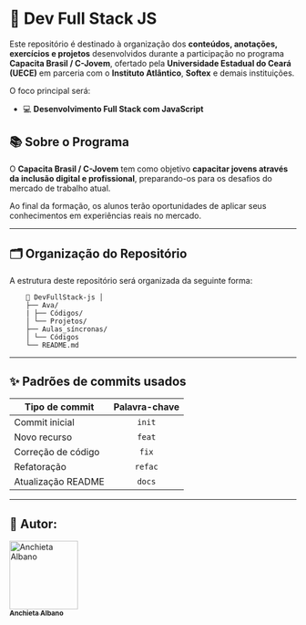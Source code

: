 # 🚀 Dev Full Stack JS

Este repositório é destinado à organização dos **conteúdos, anotações, exercícios e projetos** desenvolvidos durante a participação no programa **Capacita Brasil / C-Jovem**, ofertado pela **Universidade Estadual do Ceará (UECE)** em parceria com o **Instituto Atlântico**, **Softex** e demais instituições.

O foco principal será:

- 💻 **Desenvolvimento Full Stack com JavaScript**

## 📚 Sobre o Programa

O **Capacita Brasil / C-Jovem** tem como objetivo **capacitar jovens através da inclusão digital e profissional**, preparando-os para os desafios do mercado de trabalho atual.

Ao final da formação, os alunos terão oportunidades de aplicar seus conhecimentos em experiências reais no mercado.

---

## 🗂️ Organização do Repositório

A estrutura deste repositório será organizada da seguinte forma:

```
    📁 DevFullStack-js │ 
    ├── Ava/
    | ├── Códigos/
    │ └── Projetos/
    ├── Aulas_síncronas/ 
    │ └── Códigos
    └── README.md 
```


---

## ✨ Padrões de commits usados

| Tipo de commit     | Palavra-chave |
|--------------------|:-------------:|
| Commit inicial     | `init`        |
| Novo recurso       | `feat`        |
| Correção de código | `fix`         |
| Refatoração        | `refac`       |
| Atualização README | `docs`        |

---

## 🔷 Autor:

<div>
  <a href="https://github.com/Chiet4">
    <img src="https://avatars.githubusercontent.com/u/111232477?v=4" width="120px" alt="Anchieta Albano"/>
    <br />
    <sub><b>Anchieta Albano</b></sub>
  </a>
</div>

